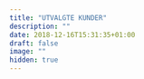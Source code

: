 ```yaml
---
title: "UTVALGTE KUNDER"
description: ""
date: 2018-12-16T15:31:35+01:00
draft: false
image: ""
hidden: true
---
```



